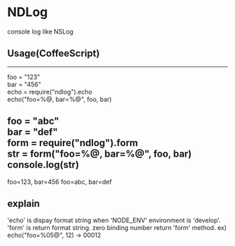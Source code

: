 # NDLog
console log like NSLog

## Usage(CoffeeScript)
----
foo = "123"  
bar = "456"  
echo = require("ndlog").echo  
echo("foo=%@, bar=%@", foo, bar)  

foo = "abc"  
bar = "def"  
form = require("ndlog").form  
str = form("foo=%@, bar=%@", foo, bar)  
console.log(str)
----

 foo=123, bar=456
 foo=abc, bar=def

## explain
'echo' is dispay format string when 'NODE_ENV' environment is 'develop'.
'form' is return format string.
zero binding number return 'form' method.
ex)
echo("foo=%05@", 12) -> 00012

